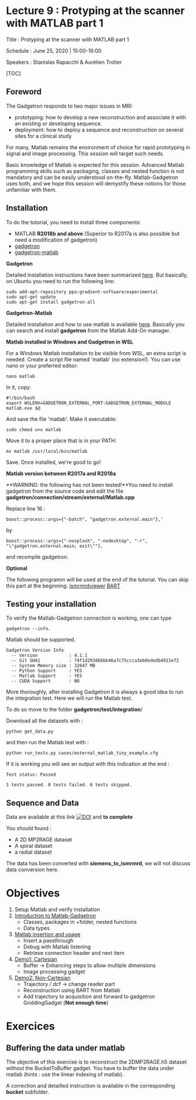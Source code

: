 # Lecture 9 : Protyping at the scanner with MATLAB part 1

Title : Protyping at the scanner with MATLAB part 1

Schedule : June 25, 2020 | 15:00-16:00

Speakers : Stanislas Rapacchi & Aurélien Trotier

[TOC]

## Foreword

The Gadgetron responds to two major issues in MRI:

- prototyping: how to develop a new reconstruction and associate it with an existing or developing sequence.
- deployment: how to deploy a sequence and reconstruction on several sites for a clinical study

For many, Matlab remains the environment of choice for rapid prototyping in signal and image processing. This session will target such needs.

Basic knowledge of Matlab is expected for this session. Advanced Matlab programming skills such as packaging, classes and nested function is not mandatory and can be easily understood on-the-fly. Matlab-Gadgetron uses both, and we hope this session will demystify these notions for those unfamiliar with them.

## 

## Installation

To do the tutorial, you need to install three components:

- MATLAB **R2018b and above** (Superior to R2017a is also possible but need a modification of gadgetron)
- [gadgetron](https://github.com/gadgetron/gadgetron)
- [gadgetron-matlab](https://github.com/gadgetron/gadgetron-matlab)

**Gadgetron**

Detailed installation instructions have been summarized [here](https://github.com/gadgetron/GadgetronOnlineClass/tree/master/Installation). But basically, on Ubuntu you need to run the following line:

```
sudo add-apt-repository ppa:gradient-software/experimental
sudo apt-get update
sudo apt-get install gadgetron-all
```

**Gadgetron-Matlab**

Detailed installation and how to use matlab is available [here](https://github.com/gadgetron/gadgetron/wiki/Using-Matlab-with-Gadgetron). Basically you can search and install **gadgetron** from the Matlab Add-On manager.

**Matlab installed in Windows and Gadgetron in WSL**

For a Windows Matlab installation to be visible from WSL, an extra  script is needed. Create a script file named 'matlab' (no extension!).  You can use nano or your preferred editor:

```
nano matlab
```

In it, copy:

```
#!/bin/bash
export WSLENV=GADGETRON_EXTERNAL_PORT:GADGETRON_EXTERNAL_MODULE
matlab.exe $@
```

And save the file 'matlab'. Make it executable:

```
sudo chmod u+x matlab
```

Move it to a proper place that is in your PATH:

```
mv matlab /usr/local/bin/matlab
```

Save. Once installed, we're good to go!

**Matlab version between R2017a and R2018a**

 **WARNING: the following has not been tested!**You need to install gadgetron from the source code and edit the file **gadgetron/connection/stream/external/Matlab.cpp**

Replace line 16 : 

```boost::process::args={"-batch", "gadgetron.external.main"},'```

 by
 
 ```boost::process::args={"-nosplash", "-nodesktop", "-r", "\"gadgetron.external.main; exit\""},```
 
 and recompile gadgetron.

**Optional**

The following programm will be used at the end of the tutorial. You can skip this part at the beginning. [ismrmrdviewer](https://github.com/ismrmrd/ismrmrdviewer) [BART](https://github.com/mrirecon/bart)

## Testing your installation

To verify the Matlab-Gadgetron connection is working, one can type

```
gadgetron --info.
```

Matlab should be supported.

```
Gadgetron Version Info
  -- Version            : 4.1.1
  -- Git SHA1           : 74f1d293866bb46a7c75ccca3eb0ededb4911e72
  -- System Memory size : 32647 MB
  -- Python Support     : YES
  -- Matlab Support     : YES
  -- CUDA Support       : NO
```

More thoroughly, after installing Gadgetron it is always a good idea  to run the integration test. Here we will run the Matlab test.

To do so move to the folder **gadgetron/test/integration**/

Download all the datasets with :

```
python get_data.py
```

and then run the Matlab test with :

```
python run_tests.py cases/external_matlab_tiny_example.cfg
```

If it is working you will see an output with this indication at the end :

```
Test status: Passed

1 tests passed. 0 tests failed. 0 tests skipped.
```



## Sequence and Data

Data are available at this link [![DOI](https://zenodo.org/badge/DOI/10.5281/zenodo.3888658.svg)](https://doi.org/10.5281/zenodo.3888658) and **to complete**

You should found :

- A 2D MP2RAGE dataset
- A spiral dataset
- a radial dataset

The data has been converted with **siemens_to_ismrmrd**, we will not discuss data conversion here.

# Objectives

1. Setup Matlab and verify installation
2. [Introduction to Matlab-Gadgetron](Introduction)
   - Classes, packages in +folder, nested functions
   - Data types
3. [Matlab insertion and usage](ExecutionBasics)
   - Insert a passthrough
   - Debug with Matlab listening
   - Retrieve connection header and next item
4. [Demo1: Cartesian](Demo1_Cartesian)
   - Buffer -> Enhancing steps to allow multiple dimensions
   - Image processing gadget
5. [Demo2: Non-Cartesian](Demo2_nonCartesian)
   - Trajectory / dcf -> change reader part
   - Reconstruction using BART from Matlab
   - Add trajectory to acquisition and forward to gadgetron GriddingGadget (**Not enough time**)

# Exercices

## Buffering the data under matlab

The objective of this exercise is to reconstruct the 2DMP2RAGE.h5 dataset without the BucketToBuffer gadget. You have to buffer the data under matlab (hints : use the linear indexing of matlab).

A correction and detailled instruction is available in the corresponding **bucket** subfolder.
